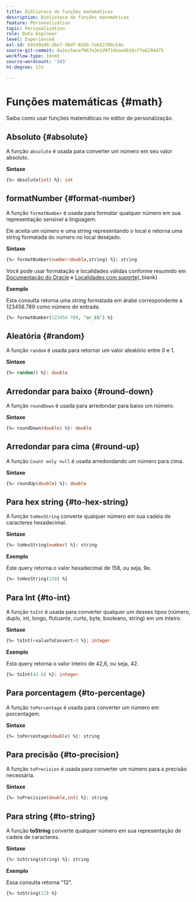```yaml
---
title: Biblioteca de funções matemáticas
description: Biblioteca de funções matemáticas
feature: Personalization
topic: Personalization
role: Data Engineer
level: Experienced
exl-id: b9149ad6-2be7-4bdf-82eb-7ab52780cb4e
source-git-commit: 8a1ec5acef067e3e1d971deaa4b10cffa6294d75
workflow-type: tm+mt
source-wordcount: '243'
ht-degree: 11%

---
```


# Funções matemáticas {#math}

Saiba como usar funções matemáticas no editor de personalização.

## Absoluto {#absolute}

A função `absolute` é usada para converter um número em seu valor absoluto.

**Sintaxe**

```sql
{%= absolute(int) %}: int
```

## formatNumber {#format-number}

A função `formatNumber` é usada para formatar qualquer número em sua representação sensível a linguagem.

Ele aceita um número e uma string representando o local e retorna uma string formatada do número no local desejado.

**Sintaxe**

```sql
{%= formatNumber(number/double,string) %}: string
```

Você pode usar formatação e localidades válidas conforme resumido em [Documentação do Oracle](https://docs.oracle.com/javase/8/docs/api/java/util/Locale.html) e [Localidades com suporte](https://www.oracle.com/java/technologies/javase/jdk11-suported-locales.html){_blank}

**Exemplo**

Esta consulta retorna uma string formatada em árabe correspondente a 123456.789 como número de entrada.

```sql
{%= formatNumber(123456.789, "ar_EG") %}
```

## Aleatória {#random}

A função `random` é usada para retornar um valor aleatório entre 0 e 1.

**Sintaxe**

```sql
{%= random() %}: double
```

## Arredondar para baixo {#round-down}

A função `roundDown` é usada para arredondar para baixo um número.

**Sintaxe**

```sql
{%= roundDown(double) %}: double
```

## Arredondar para cima {#round-up}

A função `Count only null` é usada arredondando um número para cima.

**Sintaxe**

```sql
{%= roundUp(double) %}: double
```

## Para hex string {#to-hex-string}

A função `toHexString` converte qualquer número em sua cadeia de caracteres hexadecimal.

**Sintaxe**

```sql
{%= toHexString(number) %}: string
```

**Exemplo**

Este query retorna o valor hexadecimal de 158, ou seja, 9e.

```sql
{%= toHexString(158) %}
```

## Para Int {#to-int}

A função `toInt` é usada para converter qualquer um desses tipos (número, duplo, int, longo, flutuante, curto, byte, booleano, string) em um inteiro.

**Sintaxe**

```sql
{%= toInt(<valueToConvert>) %}: integer
```

**Exemplo**

Esta query retorna o valor inteiro de 42,6, ou seja, 42.

```sql
{%= toInt(42.6) %}: integer
```

## Para porcentagem {#to-percentage}

A função `toPercentage` é usada para converter um número em porcentagem.

**Sintaxe**

```sql
{%= toPercentage(double) %}: string
```

## Para precisão {#to-precision}

A função `toPrecision` é usada para converter um número para a precisão necessária.

**Sintaxe**

```sql
{%= toPrecision(double,int) %}: string
```

## Para string {#to-string}

A função **toString** converte qualquer número em sua representação de cadeia de caracteres.

**Sintaxe**

```sql
{%= toString(string) %}: string
```

**Exemplo**

Essa consulta retorna &quot;12&quot;.

```sql
{%= toString(12) %} 
```
